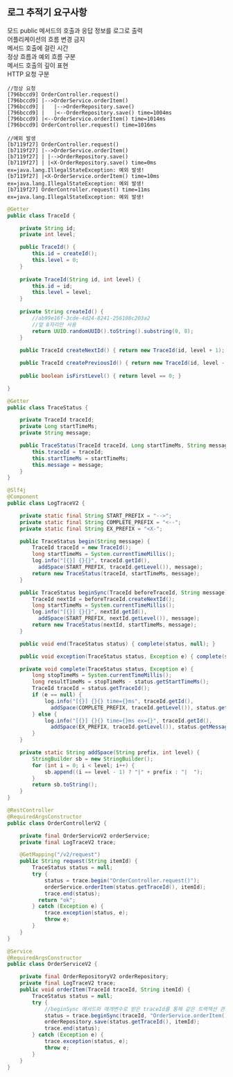 ## 로그 추적기 요구사항
모드 public 메서드의 호출과 응답 정보를 로그로 출력  
어플리케이션의 흐름 변경 금지  
메서드 호출에 걸린 시간  
정상 흐름과 예외 흐름 구분  
메서드 호출의 깊이 표현  
HTTP 요청 구분  

    //정상 요청
    [796bccd9] OrderController.request()
    [796bccd9] |-->OrderService.orderItem()
    [796bccd9] |   |-->OrderRepository.save()
    [796bccd9] |   |<--OrderRepository.save() time=1004ms
    [796bccd9] |<--OrderService.orderItem() time=1014ms
    [796bccd9] OrderController.request() time=1016ms
    
    //예외 발생
    [b7119f27] OrderController.request()
    [b7119f27] |-->OrderService.orderItem()
    [b7119f27] | |-->OrderRepository.save() 
    [b7119f27] | |<X-OrderRepository.save() time=0ms ex=java.lang.IllegalStateException: 예외 발생! 
    [b7119f27] |<X-OrderService.orderItem() time=10ms ex=java.lang.IllegalStateException: 예외 발생! 
    [b7119f27] OrderController.request() time=11ms ex=java.lang.IllegalStateException: 예외 발생!

````java
@Getter
public class TraceId {

    private String id;
    private int level;

    public TraceId() {
        this.id = createId();
        this.level = 0;
    }
    
    private TraceId(String id, int level) {
        this.id = id;
        this.level = level;
    }
    
    private String createId() {
        //ab99e16f-3cde-4d24-8241-256108c203a2
        //앞 8자리만 사용
        return UUID.randomUUID().toString().substring(0, 8);
    }
    
    public TraceId createNextId() { return new TraceId(id, level + 1); }

    public TraceId createPreviousId() { return new TraceId(id, level - 1); }
    
    public boolean isFirstLevel() { return level == 0; }

}
````

````java
@Getter
public class TraceStatus {

    private TraceId traceId;
    private Long startTimeMs;
    private String message;

    public TraceStatus(TraceId traceId, Long startTimeMs, String message) {
        this.traceId = traceId;
        this.startTimeMs = startTimeMs;
        this.message = message;
    }
}
````
````java
@Slf4j
@Component
public class LogTraceV2 {

    private static final String START_PREFIX = "-->";
    private static final String COMPLETE_PREFIX = "<--";
    private static final String EX_PREFIX = "<X-";

    public TraceStatus begin(String message) {
        TraceId traceId = new TraceId();
        long startTimeMs = System.currentTimeMillis();
        log.info("[{}] {}{}", traceId.getId(),
          addSpace(START_PREFIX, traceId.getLevel()), message);
        return new TraceStatus(traceId, startTimeMs, message);
    }

    public TraceStatus beginSync(TraceId beforeTraceId, String message) {
        TraceId nextId = beforeTraceId.createNextId();
        long startTimeMs = System.currentTimeMillis();
        log.info("[{}] {}{}", nextId.getId(),
          addSpace(START_PREFIX, nextId.getLevel()), message);
        return new TraceStatus(nextId, startTimeMs, message);
    }

    public void end(TraceStatus status) { complete(status, null); }

    public void exception(TraceStatus status, Exception e) { complete(status, e); }

    private void complete(TraceStatus status, Exception e) {
        long stopTimeMs = System.currentTimeMillis();
        long resultTimeMs = stopTimeMs - status.getStartTimeMs();
        TraceId traceId = status.getTraceId();
        if (e == null) {
            log.info("[{}] {}{} time={}ms", traceId.getId(),
              addSpace(COMPLETE_PREFIX, traceId.getLevel()), status.getMessage(), resultTimeMs);
        } else {
            log.info("[{}] {}{} time={}ms ex={}", traceId.getId(),
              addSpace(EX_PREFIX, traceId.getLevel()), status.getMessage(), resultTimeMs, e.toString());
        }
    }

    private static String addSpace(String prefix, int level) {
        StringBuilder sb = new StringBuilder();
        for (int i = 0; i < level; i++) {
            sb.append((i == level - 1) ? "|" + prefix : "|  ");
        }
        return sb.toString();
    }
}
````
````java
@RestController
@RequiredArgsConstructor
public class OrderControllerV2 {

    private final OrderServiceV2 orderService;
    private final LogTraceV2 trace;

    @GetMapping("/v2/request")
    public String request(String itemId) {
        TraceStatus status = null;
        try {
            status = trace.begin("OrderController.request()");
            orderService.orderItem(status.getTraceId(), itemId);
            trace.end(status);
          return "ok";
        } catch (Exception e) {
            trace.exception(status, e);
            throw e;
        }
    }
}
````
````java
@Service
@RequiredArgsConstructor
public class OrderServiceV2 {

    private final OrderRepositoryV2 orderRepository;
    private final LogTraceV2 trace;
    public void orderItem(TraceId traceId, String itemId) {
        TraceStatus status = null;
        try {
            //beginSync 메서드와 매개변수로 받은 traceId를 통해 같은 트랙잭션 관리
            status = trace.beginSync(traceId, "OrderService.orderItem()");
            orderRepository.save(status.getTraceId(), itemId);
            trace.end(status);
        } catch (Exception e) {
            trace.exception(status, e);
            throw e;
        }
    }
}
````

<br>
